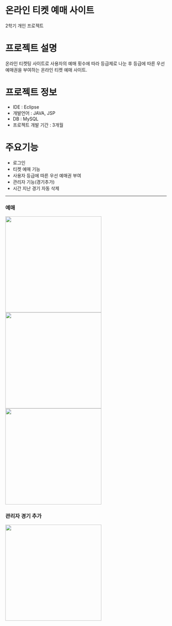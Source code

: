 # 온라인 티켓 예매 사이트
2학기 개인 프로젝트

# 프로젝트 설명
온라인 티켓팅 사이트로 사용자의 예매 횟수에 따라 등급제로 나눈 후 등급에 따른 우선 예매권을 부여하는 온라인 티켓 예매 사이트.

# 프로젝트 정보
- IDE : Eclipse
- 개발언어 : JAVA, JSP
- DB : MySQL
- 프로젝트 개발 기간 : 3개월

# 주요기능
- 로그인
- 티켓 예매 기능
- 사용자 등급에 따른 우선 예매권 부여
- 관리자 기능(경기추가)
- 시간 지난 경기 자동 삭제

- - - 
### 예매 
<img src="https://github.com/MCK-OOTS/2-2lotto/assets/153693799/a9b8d244-b393-46f9-8c16-fa16403fdd48"  width=300 height=300>

<img src="https://github.com/MCK-OOTS/2-2lotto/assets/153693799/9720f4f8-34c3-46c3-a409-08a1f5925546" width=300 height=300>

<img src="https://github.com/MCK-OOTS/2-2lotto/assets/153693799/9b4f49a2-7ee6-48f1-93df-fb362de0aa76" width=300 height=300>

### 관리자 경기 추가
<img src="https://github.com/MCK-OOTS/2-2lotto/assets/153693799/d90504b2-5347-41fe-9d9b-580bec867ad8" width=300 height=300>
